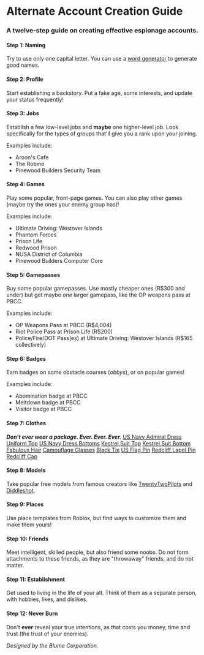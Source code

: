 # Alternate Account Creation Guide
### A twelve-step guide on creating effective espionage accounts.

#### Step 1: Naming
Try to use only one capital letter. You can use a [word generator](http://www.wordgenerator.net/random-word-generator.php) to generate good names.

#### Step 2: Profile
Start establishing a backstory. Put a fake age, some interests, and update your status frequently!

#### Step 3: Jobs
Establish a few low-level jobs and **maybe** one higher-level job.
Look specifically for the types of groups that'll give you a rank upon your joining.

Examples include:
- Aroon's Cafe
- The Robine
- Pinewood Builders Security Team

#### Step 4: Games
Play some popular, front-page games. You can also play other games (maybe try the ones your enemy group has)!

Examples include:
- Ultimate Driving: Westover Islands
- Phantom Forces
- Prison Life
- Redwood Prison
- NUSA District of Columbia
- Pinewood Builders Computer Core

#### Step 5: Gamepasses
Buy some popular gamepasses. Use mostly cheaper ones (R$300 and under) but get maybe *one* larger gamepass, like the OP weapons pass at PBCC.

Examples include:
- OP Weapons Pass at PBCC (R$4,004)
- Riot Police Pass at Prison Life (R$200)
- Police/Fire/DOT Pass(es) at Ultimate Driving: Westover Islands (R$165 collectively)

#### Step 6: Badges
Earn badges on some obstacle courses (*obbys*), or on popular games!

Examples include: 
- Abomination badge at PBCC
- Meltdown badge at PBCC
- Visitor badge at PBCC

#### Step 7: Clothes
***Don't ever wear a package. Ever. Ever. Ever.***
[US Navy Admiral Dress Uniform Top](https://www.roblox.com/catalog/180560499/U-S-Navy-Admiral-Uniform-VADM-FADM)
[US Navy Dress Bottoms](https://www.roblox.com/catalog/578227266/USN-E7-O10-Service-Dress-Blue-Trousers)
[Kestrel Suit Top](https://www.roblox.com/catalog/138632986/Kestrel-Classic-Black-Business-Suit)
[Kestrel Suit Bottom](https://www.roblox.com/catalog/138981719/Kestrel-Classic-Black-Business-Suit-pants)
[Fabulous Hair](https://www.roblox.com/catalog/12270248/Fabulous-Hair)
[Camouflage Glasses](https://www.roblox.com/catalog/116778374/Camo-Glasses)
[Black Tie](https://www.roblox.com/catalog/30379217/Skinny-Tie)
[US Flag Pin](https://www.roblox.com/catalog/892008738/American-Flag-Lapel-Pin)
[Redcliff Lapel Pin](https://www.roblox.com/catalog/903188891/Redcliff-Lapel-Pin)
[Redcliff Cap](https://www.roblox.com/catalog/286512740/Redcliff-Cap)

#### Step 8: Models
Take popular free models from famous creators like [TwentyTwoPilots](https://www.roblox.com/users/795186/profile) and [Diddleshot](https://www.roblox.com/users/390939/profile).

#### Step 9: Places
Use place templates from Roblox, but find ways to customize them and make them yours!

#### Step 10: Friends
Meet intelligent, skilled people, but also friend some noobs. Do not form attachments to these friends, as they are "throwaway" friends, and do not matter.

#### Step 11: Establishment
Get used to living in the life of your alt. Think of them as a separate person, with hobbies, likes, and dislikes.

#### Step 12: Never Burn
Don't **ever** reveal your true intentions, as that costs you money, time and trust (the trust of your enemies).

*Designed by the Blume Corporation.*
